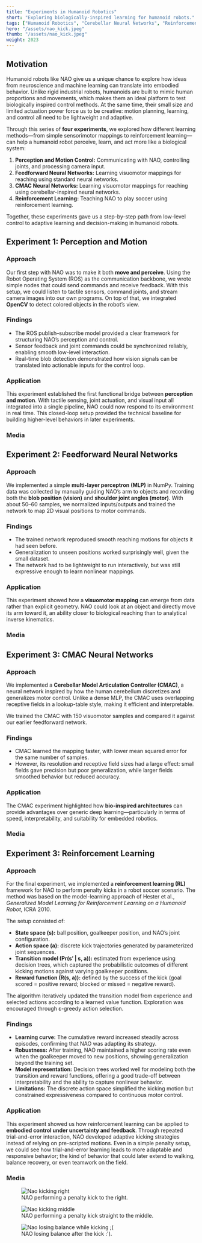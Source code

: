 ```yaml
---
title: "Experiments in Humanoid Robotics"
short: "Exploring biologically-inspired learning for humanoid robots."
tags: ["Humanoid Robotics", "Cerebellar Neural Networks", "Reinforcement Learning"]
hero: "/assets/nao_kick.jpeg"
thumb: "/assets/nao_kick.jpeg"
weight: 2023
---
```


## Motivation
Humanoid robots like NAO give us a unique chance to explore how ideas from neuroscience and machine learning can translate into embodied behavior. Unlike rigid industrial robots, humanoids are built to mimic human proportions and movements, which makes them an ideal platform to test biologically inspired control methods. At the same time, their small size and limited actuation power force us to be creative: motion planning, learning, and control all need to be lightweight and adaptive.

Through this series of **four experiments**, we explored how different learning methods—from simple sensorimotor mappings to reinforcement learning—can help a humanoid robot perceive, learn, and act more like a biological system:
1. **Perception and Motion Control:** Communicating with NAO, controlling joints, and processing camera input.
2. **Feedforward Neural Networks:** Learning visuomotor mappings for reaching using standard neural networks.
2. **CMAC Neural Networks:** Learning visuomotor mappings for reaching using cerebellar-inspired neural networks.
3. **Reinforcement Learning:** Teaching NAO to play soccer using reinforcement learning.

Together, these experiments gave us a step-by-step path from low-level control to adaptive learning and decision-making in humanoid robots.

## Experiment 1: Perception and Motion
### Approach
Our first step with NAO was to make it both **move and perceive**. Using the Robot Operating System (ROS) as the communication backbone, we wrote simple nodes that could send commands and receive feedback. With this setup, we could listen to tactile sensors, command joints, and stream camera images into our own programs. On top of that, we integrated **OpenCV** to detect colored objects in the robot’s view.

### Findings
- The ROS publish–subscribe model provided a clear framework for structuring NAO’s perception and control.
- Sensor feedback and joint commands could be synchronized reliably, enabling smooth low-level interaction.
- Real-time blob detection demonstrated how vision signals can be translated into actionable inputs for the control loop.

### Application
This experiment established the first functional bridge between **perception and motion**. With tactile sensing, joint actuation, and visual input all integrated into a single pipeline, NAO could now respond to its environment in real time. This closed-loop setup provided the technical baseline for building higher-level behaviors in later experiments.

### Media
<div class="grid media-grid">

</div>

## Experiment 2: Feedforward Neural Networks
### Approach
We implemented a simple **multi-layer perceptron (MLP)** in NumPy. Training data was collected by manually guiding NAO’s arm to objects and recording both the **blob position (vision)** and **shoulder joint angles (motor)**. With about 50–60 samples, we normalized inputs/outputs and trained the network to map 2D visual positions to motor commands.

### Findings
- The trained network reproduced smooth reaching motions for objects it had seen before.  
- Generalization to unseen positions worked surprisingly well, given the small dataset.  
- The network had to be lightweight to run interactively, but was still expressive enough to learn nonlinear mappings.  

### Application
This experiment showed how a **visuomotor mapping** can emerge from data rather than explicit geometry. NAO could look at an object and directly move its arm toward it, an ability closer to biological reaching than to analytical inverse kinematics.

### Media
<div class="grid media-grid">

</div>

## Experiment 3: CMAC Neural Networks
### Approach
We implemented a **Cerebellar Model Articulation Controller (CMAC)**, a neural network inspired by how the human cerebellum discretizes and generalizes motor control. Unlike a dense MLP, the CMAC uses overlapping receptive fields in a lookup-table style, making it efficient and interpretable.

We trained the CMAC with 150 visuomotor samples and compared it against our earlier feedforward network.

### Findings
- CMAC learned the mapping faster, with lower mean squared error for the same number of samples.  
- However, its resolution and receptive field sizes had a large effect: small fields gave precision but poor generalization, while larger fields smoothed behavior but reduced accuracy.  

### Application
The CMAC experiment highlighted how **bio-inspired architectures** can provide advantages over generic deep learning—particularly in terms of speed, interpretability, and suitability for embedded robotics.

### Media
<div class="grid media-grid">

</div>

## Experiment 3: Reinforcement Learning
### Approach
For the final experiment, we implemented a **reinforcement learning (RL)** framework for NAO to perform penalty kicks in a robot soccer scenario. The method was based on the model-learning approach of Hester et al., *Generalized Model Learning for Reinforcement Learning on a Humanoid Robot*, ICRA 2010.

The setup consisted of:
- **State space (s):** ball position, goalkeeper position, and NAO’s joint configuration.
- **Action space (a):** discrete kick trajectories generated by parameterized joint sequences.
- **Transition model (Pr(s′ | s, a)):** estimated from experience using decision trees, which captured the probabilistic outcomes of different kicking motions against varying goalkeeper positions.
- **Reward function (R(s, a)):** defined by the success of the kick (goal scored = positive reward; blocked or missed = negative reward).

The algorithm iteratively updated the transition model from experience and selected actions according to a learned value function. Exploration was encouraged through ε-greedy action selection.

### Findings
- **Learning curve:** The cumulative reward increased steadily across episodes, confirming that NAO was adapting its strategy.
- **Robustness:** After training, NAO maintained a higher scoring rate even when the goalkeeper moved to new positions, showing generalization beyond the training set.
- **Model representation:** Decision trees worked well for modeling both the transition and reward functions, offering a good trade-off between interpretability and the ability to capture nonlinear behavior.
- **Limitations:** The discrete action space simplified the kicking motion but constrained expressiveness compared to continuous motor control.

### Application
This experiment showed us how reinforcement learning can be applied to **embodied control under uncertainty and feedback**. Through repeated trial-and-error interaction, NAO developed adaptive kicking strategies instead of relying on pre-scripted motions. Even in a simple penalty setup, we could see how trial-and-error learning leads to more adaptable and responsive behavior; the kind of behavior that could later extend to walking, balance recovery, or even teamwork on the field.

### Media
<div class="grid media-grid">

  <figure>
    <img src="/assets/nao/nao_right.gif" alt="Nao kicking right">
    <figcaption>NAO performing a penalty kick to the right.</figcaption>
  </figure>

  <figure>
    <img src="/assets/nao/nao_middle.gif" alt="Nao kicking middle">
    <figcaption>NAO performing a penalty kick straight to the middle.</figcaption>
  </figure>

  <figure>
    <img src="/assets/nao/nao_whoops.gif" alt="Nao losing balance while kicking ;(">
    <figcaption>NAO losing balance after the kick :').</figcaption>
  </figure>

</div>